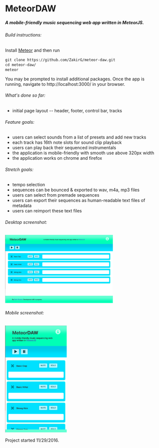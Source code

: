# MeteorDAW

##### A mobile-friendly music sequencing web app written in MeteorJS. 

###### Build instructions:
Install <a href="https://www.meteor.com/">Meteor</a> and then run
```
git clone https://github.com/ZakirG/meteor-daw.git
cd meteor-daw/
meteor
```
You may be prompted to install additional packages. 
Once the app is running, navigate to http://localhost:3000/ in your browser.

###### What's done so far:
- initial page layout -- header, footer, control bar, tracks

###### Feature goals:
- users can select sounds from a list of presets and add new tracks
- each track has 16th note slots for sound clip playback
- users can play back their sequenced instrumentals
- the application is mobile-friendly with smooth use above 320px width
- the application works on chrome and firefox

###### Stretch goals:
- tempo selection
- sequences can be bounced & exported to wav, m4a, mp3 files
- users can select from premade sequences 
- users can export their sequences as human-readable text files of metadata
- users can reimport these text files

###### Desktop screenshot:
<img src="./public/screenshots/desktopScreenshot.png" alt="App Screenshot on Desktop" width="350"/>

###### Mobile screenshot:
<img src="./public/screenshots/mobileScreenshot.png" alt="App Screenshot on Mobile" width="200"/>

Project started 11/29/2016.

